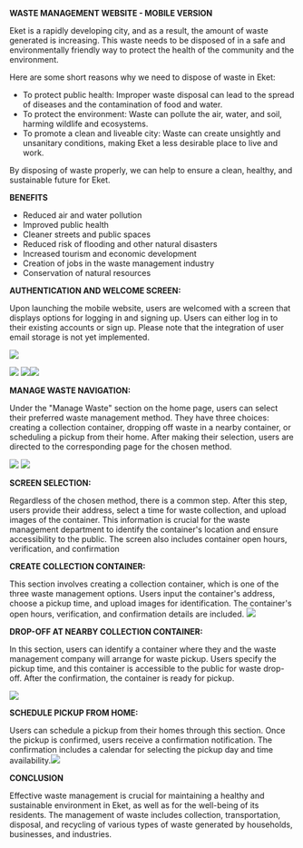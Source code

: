 ﻿**WASTE MANAGEMENT WEBSITE - MOBILE VERSION**

Eket is a rapidly developing city, and as a result, the amount of waste generated is increasing. This waste needs to be disposed of in a safe and environmentally friendly way to protect the health of the community and the environment.

Here are some short reasons why we need to dispose of waste in Eket:

- To protect public health: Improper waste disposal can lead to the spread of diseases and the contamination of food and water.
- To protect the environment: Waste can pollute the air, water, and soil, harming wildlife and ecosystems.
- To promote a clean and liveable city: Waste can create unsightly and unsanitary conditions, making Eket a less desirable place to live and work.

By disposing of waste properly, we can help to ensure a clean, healthy, and sustainable future for Eket.

**BENEFITS**

- Reduced air and water pollution
- Improved public health
- Cleaner streets and public spaces
- Reduced risk of flooding and other natural disasters
- Increased tourism and economic development
- Creation of jobs in the waste management industry
- Conservation of natural resources







**AUTHENTICATION AND WELCOME SCREEN:**

Upon launching the mobile website, users are welcomed with a screen that displays options for logging in and signing up. Users can either log in to their existing accounts or sign up. Please note that the integration of user email storage is not yet implemented.

![](Aspose.Words.abdfc2d7-644c-4574-b5d1-c2298c1791da.002.jpeg)

![](Aspose.Words.abdfc2d7-644c-4574-b5d1-c2298c1791da.004.jpeg)
![](Aspose.Words.abdfc2d7-644c-4574-b5d1-c2298c1791da.001.png)![](Aspose.Words.abdfc2d7-644c-4574-b5d1-c2298c1791da.003.png)



















**MANAGE WASTE NAVIGATION:**

Under the "Manage Waste" section on the home page, users can select their preferred waste management method. They have three choices: creating a collection container, dropping off waste in a nearby container, or scheduling a pickup from their home. After making their selection, users are directed to the corresponding page for the chosen method.


![](Aspose.Words.abdfc2d7-644c-4574-b5d1-c2298c1791da.006.jpeg)
![](Aspose.Words.abdfc2d7-644c-4574-b5d1-c2298c1791da.005.png)

















**SCREEN SELECTION:**

Regardless of the chosen method, there is a common step. After this step, users provide their address, select a time for waste collection, and upload images of the container. This information is crucial for the waste management department to identify the container's location and ensure accessibility to the public. The screen also includes container open hours, verification, and confirmation

**CREATE COLLECTION CONTAINER:**

This section involves creating a collection container, which is one of the three waste management options. Users input the container's address, choose a pickup time, and upload images for identification. The container's open hours, verification, and confirmation details are included. ![](Aspose.Words.abdfc2d7-644c-4574-b5d1-c2298c1791da.007.jpeg)


**DROP-OFF AT NEARBY COLLECTION CONTAINER:**

In this section, users can identify a container where they and the waste management company will arrange for waste pickup. Users specify the pickup time, and this container is accessible to the public for waste drop-off. After the confirmation, the container is ready for pickup.

![](Aspose.Words.abdfc2d7-644c-4574-b5d1-c2298c1791da.008.jpeg)






**SCHEDULE PICKUP FROM HOME:**

Users can schedule a pickup from their homes through this section. Once the pickup is confirmed, users receive a confirmation notification. The confirmation includes a calendar for selecting the pickup day and time availability.![](Aspose.Words.abdfc2d7-644c-4574-b5d1-c2298c1791da.009.jpeg)


**CONCLUSION**

Effective waste management is crucial for maintaining a healthy and sustainable environment in Eket, as well as for the well-being of its residents. The management of waste includes collection, transportation, disposal, and recycling of various types of waste generated by households, businesses, and industries.
